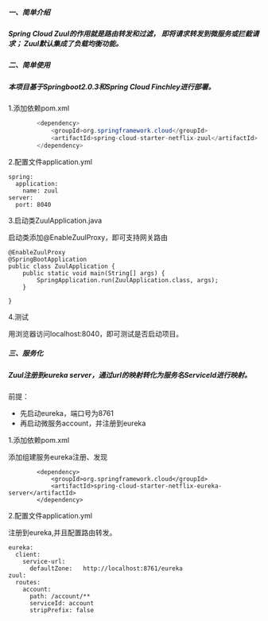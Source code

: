##### **一、简单介绍**

##### Spring Cloud Zuul的作用就是路由转发和过滤， 即将请求转发到微服务或拦截请求； Zuul默认集成了负载均衡功能。

##### **二、简单使用**

##### **本项目基于Springboot2.0.3和Spring Cloud Finchley进行部署。**

1.添加依赖pom.xml

```java
        <dependency>
            <groupId>org.springframework.cloud</groupId>
            <artifactId>spring-cloud-starter-netflix-zuul</artifactId>
        </dependency>
```

2.配置文件application.yml

```
spring:
  application:
    name: zuul
server:
  port: 8040
```

3.启动类ZuulApplication.java

启动类添加@EnableZuulProxy，即可支持网关路由

```
@EnableZuulProxy
@SpringBootApplication
public class ZuulApplication {
    public static void main(String[] args) {
        SpringApplication.run(ZuulApplication.class, args);
    }

}
```

4.测试

用浏览器访问localhost:8040，即可测试是否启动项目。

##### 三、服务化

##### Zuul注册到eureka server，通过url的映射转化为服务名ServiceId进行映射。

前提：

* 先启动eureka，端口号为8761
* 再启动微服务account，并注册到eureka

1.添加依赖pom.xml

添加组建服务eureka注册、发现

```
        <dependency>
            <groupId>org.springframework.cloud</groupId>
            <artifactId>spring-cloud-starter-netflix-eureka-server</artifactId>
        </dependency>
```

2.配置文件application.yml

注册到eureka,并且配置路由转发。

```
eureka:
  client:
    service-url:
      defaultZone:   http://localhost:8761/eureka
zuul:
  routes:
    account:
      path: /account/**
      serviceId: account
      stripPrefix: false
```



